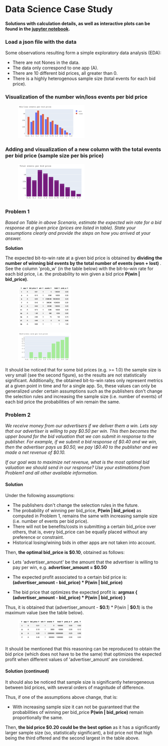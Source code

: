 # Data Science Case Study
#### Solutions with calculation details, as well as interactive plots can be found in the [jupyter notebook](https://github.com/jcatlantis/verve_task/blob/057ee6ba6a901d8c87c3741940234ef861a3c78f/analysis.ipynb).

### Load a json file with the data
Some observations resulting form a simple exploratory data analysis (EDA):
- There are not Nones in the data.
- The data only correspond to one app (A).
- There are 10 different bid prices, all greater than 0.
- There is a highly heterogenous sample size (total events for each bid price).

### Visualization of the number win/loss events per bid price
<figure>
    <img src="images/fig1.png" style="float: center; margin-right: 10px; width: 50%"/>
</figure>

### Adding and visualization of a new column with the total events per bid price (sample size per bis price)
<figure>
    <img src="images/fig2.png" style="float: center; margin-right: 10px; width: 50%"/>
</figure>

### Problem 1
_Based on Table in above Scenario, estimate the expected win rate for a bid response at a given price (prices are listed in table). State your assumptions clearly and provide the steps on how you arrived at your answer._

<b> Solution </b>

The expected bit-to-win rate at a given bid price is obtained by <b> dividing the number of winning bid events by the total number of events (won + lost) </b>. See the column 'prob_w' (in the table below) with the bit-to-win rate for each bid price, i.e. the probability to win given a bid price __P(win | bid_price)__.

<figure>
    <img src="images/tab1.png" style="float: center; margin-right: 10px; width: 40%"/>
</figure>

<figure>
    <img src="images/fig3.png" style="float: center; margin-right: 10px; width: 40%"/>
</figure>

It should be noticed that for some bid prices (e.g. >= 1.0) the sample size is very small (see the second figure), so the results are not statistically significant. Additionally, the obtained bit-to-win rates only represent metrics at a given point in time and for a single app. So, these values can only be generalized under certain assumptions such as the publishers don't change the selection rules and increasing the sample size (i.e. number of events) of each bid price the probabilities of win remain the same.

### Problem 2

_We receive money from our advertisers if we deliver them a win. Lets say that our advertiser is willing to pay \$0.50 per win. This then becomes the upper bound for the bid valuation that we can submit in response to the publisher. For example, if we submit a bid response of \$0.40 and we win, then the advertiser pays us \$0.50, we pay \\$0.40 to the publisher and we made a net revenue of \$0.10._

_If our goal was to maximize net revenue, what is the most optimal bid valuation we should send in our response? Use your estimations from Problem1 and all other available information._

#### Solution

Under the following assumptions:

- The publishers don't change the selection rules in the future.
- The probability of winning per bid_price, __P(win | bid_price)__ as computed in Problem 1, remains the same with increasing sample size (i.e. number of events per bid price).
- There will not be benefits/costs in submitting a certain bid_price over others, that is, every bid_price can be equally placed without any preference or constraint.
- Historical losing/wining bids in other apps are not taken into account.

Then, __the optimal bid_price is \$0.10__, obtained as follows:

- Lets 'advertiser_amount' be the amount that the advertiser is willing to pay per win, e.g. __advertiser_amount = \$0.50__

- The expected profit associated to a certain bid price is: __(advertiser_amount - bid_price) * P(win | bid_price)__

- The bid price that optimizes the expected profit is: __argmax { (advertiser_amount - bid_price) * P(win | bid_price) }__

Thus, it is obtained that (advertiser_amount - __\$0.1__) * P(win | __\$0.1__) is the maximum value (see the table below). 

<figure>
    <img src="images/tab2.png" style="float: center; margin-right: 10px; width: 50%"/>
</figure>

It should be mentioned that this reasoning can be reproduced to obtain the bid price (which does not have to be the same) that optimizes the expected profit when different values of 'advertiser_amount' are considered.

#### Solution (continued)

It should also be noticed that sample size is significantly heterogeneous between bid prices, with several orders of magnitude of difference. 

Thus, if one of the assumptions above change, that is:
    
- With increasing sample size it can not be guaranteed that the probabilities of winning per bid_price __P(win | bid_price)__ remain proportionally the same.

Then, __the bid price \$0.20 could be the best option__ as it has a significantly larger sample size (so, statistically significant), a bid price not that high being the third offered and the second largest in the table above.
